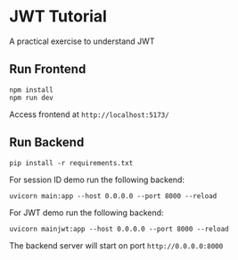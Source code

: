 # JWT Tutorial

A practical exercise to understand JWT

## Run Frontend

```
npm install
npm run dev
```

Access frontend at `http://localhost:5173/`

## Run Backend

```
pip install -r requirements.txt
```

For session ID demo run the following backend:

```
uvicorn main:app --host 0.0.0.0 --port 8000 --reload
```

For JWT demo run the following backend:

```
uvicorn mainjwt:app --host 0.0.0.0 --port 8000 --reload
```

The backend server will start on port `http://0.0.0.0:8000`
